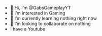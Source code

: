 - 👋 Hi, I’m @GabsGameplayYT
- 👀 I’m interested in Gaming 
- 🌱 I’m currently learning nothing right now
- 💞️ I’m looking to collaborate on nothing
- I have a Youtube 
